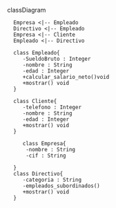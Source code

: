 classDiagram

      Empresa <|-- Empleado
      Directivo <|-- Empleado
      Empresa <|-- Cliente
      Empleado <|-- Directivo

      class Empleado{
         -SueldoBruto : Integer
         -nombre : String 
         -edad : Integer
         +calcular_salario_neto()void
         +mostrar() void
      }

      class Cliente{
         -telefono : Integer
         -nombre : String
         -edad : Integer
         +mostrar() void
      }

         class Empresa{
          -nombre : String
          -cif : String

      }
      class Directivo{
         -categoria : String
         -empleados_subordinados()
         +mostrar() void
      }
```